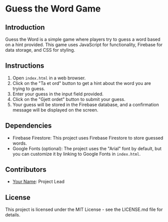 # Guess the Word Game

## Introduction
Guess the Word is a simple game where players try to guess a word based on a hint provided. This game uses JavaScript for functionality, Firebase for data storage, and CSS for styling.

## Instructions
1. Open `index.html` in a web browser.
2. Click on the "Ta et ord" button to get a hint about the word you are trying to guess.
3. Enter your guess in the input field provided.
4. Click on the "Gjett ordet" button to submit your guess.
5. Your guess will be stored in the Firebase database, and a confirmation message will be displayed on the screen.

## Dependencies
- Firebase Firestore: This project uses Firebase Firestore to store guessed words.
- Google Fonts (optional): The project uses the "Arial" font by default, but you can customize it by linking to Google Fonts in `index.html`.

## Contributors
- [Your Name](mailto:your@email.com): Project Lead

## License
This project is licensed under the MIT License - see the LICENSE.md file for details.

 
